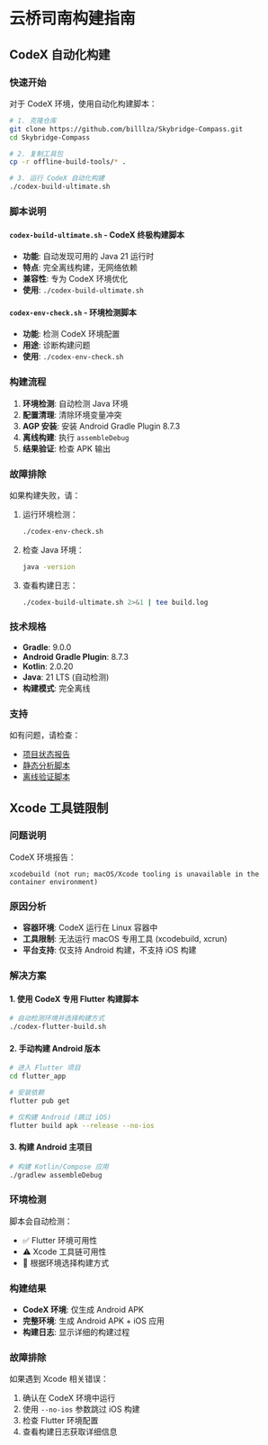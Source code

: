 # 云桥司南构建指南

## CodeX 自动化构建

### 快速开始

对于 CodeX 环境，使用自动化构建脚本：

```bash
# 1. 克隆仓库
git clone https://github.com/billlza/Skybridge-Compass.git
cd Skybridge-Compass

# 2. 复制工具包
cp -r offline-build-tools/* .

# 3. 运行 CodeX 自动化构建
./codex-build-ultimate.sh
```

### 脚本说明

#### `codex-build-ultimate.sh` - CodeX 终极构建脚本
- **功能**: 自动发现可用的 Java 21 运行时
- **特点**: 完全离线构建，无网络依赖
- **兼容性**: 专为 CodeX 环境优化
- **使用**: `./codex-build-ultimate.sh`

#### `codex-env-check.sh` - 环境检测脚本
- **功能**: 检测 CodeX 环境配置
- **用途**: 诊断构建问题
- **使用**: `./codex-env-check.sh`

### 构建流程

1. **环境检测**: 自动检测 Java 环境
2. **配置清理**: 清除环境变量冲突
3. **AGP 安装**: 安装 Android Gradle Plugin 8.7.3
4. **离线构建**: 执行 `assembleDebug`
5. **结果验证**: 检查 APK 输出

### 故障排除

如果构建失败，请：

1. 运行环境检测：
   ```bash
   ./codex-env-check.sh
   ```

2. 检查 Java 环境：
   ```bash
   java -version
   ```

3. 查看构建日志：
   ```bash
   ./codex-build-ultimate.sh 2>&1 | tee build.log
   ```

### 技术规格

- **Gradle**: 9.0.0
- **Android Gradle Plugin**: 8.7.3
- **Kotlin**: 2.0.20
- **Java**: 21 LTS (自动检测)
- **构建模式**: 完全离线

### 支持

如有问题，请检查：
- [项目状态报告](project-status.md)
- [静态分析脚本](static-analysis.sh)
- [离线验证脚本](offline-verify.sh)

## Xcode 工具链限制

### 问题说明
CodeX 环境报告：
```
xcodebuild (not run; macOS/Xcode tooling is unavailable in the container environment)
```

### 原因分析
- **容器环境**: CodeX 运行在 Linux 容器中
- **工具限制**: 无法运行 macOS 专用工具 (xcodebuild, xcrun)
- **平台支持**: 仅支持 Android 构建，不支持 iOS 构建

### 解决方案

#### 1. 使用 CodeX 专用 Flutter 构建脚本
```bash
# 自动检测环境并选择构建方式
./codex-flutter-build.sh
```

#### 2. 手动构建 Android 版本
```bash
# 进入 Flutter 项目
cd flutter_app

# 安装依赖
flutter pub get

# 仅构建 Android (跳过 iOS)
flutter build apk --release --no-ios
```

#### 3. 构建 Android 主项目
```bash
# 构建 Kotlin/Compose 应用
./gradlew assembleDebug
```

### 环境检测
脚本会自动检测：
- ✅ Flutter 环境可用性
- ⚠️  Xcode 工具链可用性
- 📱 根据环境选择构建方式

### 构建结果
- **CodeX 环境**: 仅生成 Android APK
- **完整环境**: 生成 Android APK + iOS 应用
- **构建日志**: 显示详细的构建过程

### 故障排除
如果遇到 Xcode 相关错误：
1. 确认在 CodeX 环境中运行
2. 使用 `--no-ios` 参数跳过 iOS 构建
3. 检查 Flutter 环境配置
4. 查看构建日志获取详细信息
